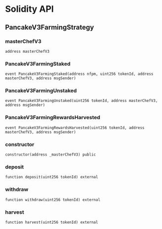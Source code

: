 # Solidity API

## PancakeV3FarmingStrategy

### masterChefV3

```solidity
address masterChefV3
```

### PancakeV3FarmingStaked

```solidity
event PancakeV3FarmingStaked(address nfpm, uint256 tokenId, address masterChefV3, address msgSender)
```

### PancakeV3FarmingUnstaked

```solidity
event PancakeV3FarmingUnstaked(uint256 tokenId, address masterChefV3, address msgSender)
```

### PancakeV3FarmingRewardsHarvested

```solidity
event PancakeV3FarmingRewardsHarvested(uint256 tokenId, address masterChefV3, address msgSender)
```

### constructor

```solidity
constructor(address _masterChefV3) public
```

### deposit

```solidity
function deposit(uint256 tokenId) external
```

### withdraw

```solidity
function withdraw(uint256 tokenId) external
```

### harvest

```solidity
function harvest(uint256 tokenId) external
```

